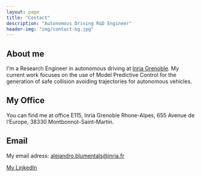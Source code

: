 ```yaml
---
layout: page
title: "Contact"
description: "Autonomous Driving R&D Engineer"
header-img: "img/contact-bg.jpg"
---
```


About me
--------------------

I'm a Research Engineer in autonomous driving at [Inria Grenoble](https://www.inria.fr/en/centre/grenoble/welcome-inria-grenoble-rhone-alpes). My current work focuses on the use of Model Predictive Control for the generation of safe collision avoiding trajectories for autonomous vehicles.   


My Office
---------------------

You can find me at office E115, Inria Grenoble Rhone-Alpes, 655 Avenue de l'Europe, 38330 Montbonnot-Saint-Martin.

Email
---------------------

My email adress: alejandro.blumentals@inria.fr

[My LinkedIn](http://www.linkedin.com/in/alejandro-blumentals/)

